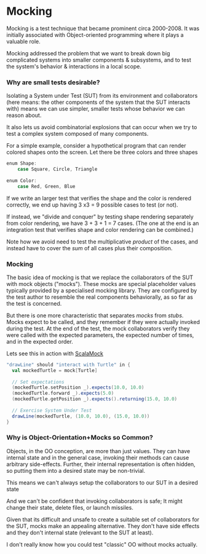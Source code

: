# Mocking

Mocking is a test technique that became prominent circa 2000-2008. 
It was initially associated with Object-oriented programming where it plays a valuable role.

Mocking addressed the problem that we want to break down big complicated systems into smaller
components & subsystems, and to test the system's behavior & interactions in
a local scope.

### Why are small tests desirable?

Isolating a System under Test (SUT) from its environment and collaborators
(here means: the other components of the system that the SUT interacts with)
means we can use simpler, smaller tests whose behavior we can reason about. 

It also lets us avoid combinatorial explosions that can occur when we try to
test a complex system composed of many components. 

For a simple example, consider a hypothetical program that can render colored shapes
onto the screen. Let there be three colors and three shapes

```scala
enum Shape:
    case Square, Circle, Triangle
    
enum Color: 
    case Red, Green, Blue
```

If we write an larger test that verifies the shape and the color is rendered correctly,
we end up having 3 x3 = 9 possible cases to test (or not).

If instead, we "divide and conquer" by testing shape rendering separately
from color rendering, we have 3 + 3 + 1 = 7 cases. (The one at the end
is an integration test that verifies shape and color rendering can be combined.)

Note how we avoid need to test the multiplicative _product_ of the cases,
and instead have to cover the _sum_ of all cases plus their composition.

### Mocking

The basic idea of mocking is that we replace the collaborators of the SUT
with mock objects ("mocks"). These mocks are special placeholder values typically
provided by a specialised mocking library. They are configured by the test author to 
resemble the real components behaviorally, as so far as the test is concerned. 

But there is one more characteristic that separates _mocks_ from _stubs_. Mocks
expect to be called, and they remember if they were actually invoked
during the test. At the end of the test, the mock collaborators verify they
were called with the expected parameters, the expected number of times,
and in the expected order.

Lets see this in action with [ScalaMock](https://scalamock.org/)  
```scala
"drawLine" should "interact with Turtle" in {
  val mockedTurtle = mock[Turtle]
 
  // Set expectations
  (mockedTurtle.setPosition _).expects(10.0, 10.0)
  (mockedTurtle.forward _).expects(5.0)
  (mockedTurtle.getPosition _).expects().returning(15.0, 10.0)
 
  // Exercise System Under Test
  drawLine(mockedTurtle, (10.0, 10.0), (15.0, 10.0))
}
```

### Why is Object-Orientation+Mocks so Common?

Objects, in the OO conception, are more than just values. They can have internal state and in the general case,
invoking their methods can cause arbitrary side-effects. Further,
their internal representation is often hidden, so putting them into a desired
state may be non-trivial.

This means we can't always setup the collaborators to our SUT in a desired state 

And we can't be confident that invoking collaborators is safe; It might change their state,
delete files, or launch missiles.

Given that its difficult and unsafe to create a suitable set of collaborators
for the SUT, mocks make an appealing alternative. They don't have side effects
and they don't internal state (relevant to the SUT at least).

I don't really know how you could test "classic" OO without mocks actually.



